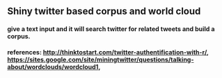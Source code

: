 ## Shiny twitter based corpus and world cloud
#### give a text input and it will search twitter for related tweets and build a corpus.
#### references: http://thinktostart.com/twitter-authentification-with-r/, https://sites.google.com/site/miningtwitter/questions/talking-about/wordclouds/wordcloud1,
